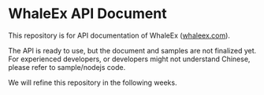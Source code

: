 # WhaleEx API Document
This repository is for API documentation of WhaleEx ([whaleex.com](https://www.whaleex.com)). 

The API is ready to use, but the document and samples are not finalized yet. 
For experienced developers, or developers might not understand Chinese, please refer to sample/nodejs code. 

We will refine this repository in the following weeks. 

